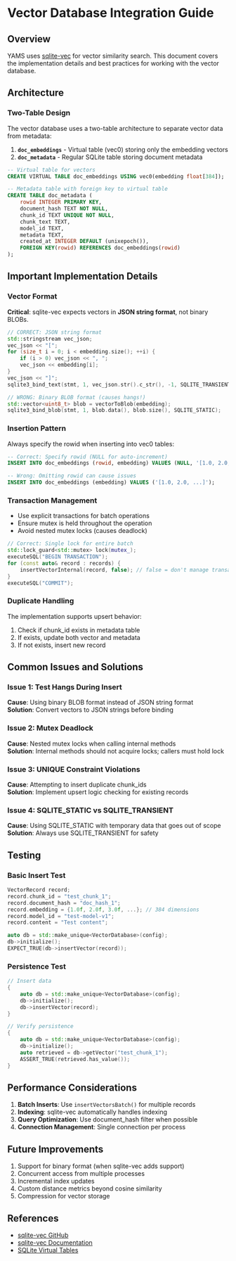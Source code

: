 # Vector Database Integration Guide

## Overview
YAMS uses [sqlite-vec](https://github.com/asg017/sqlite-vec) for vector similarity search. This document covers the implementation details and best practices for working with the vector database.

## Architecture

### Two-Table Design
The vector database uses a two-table architecture to separate vector data from metadata:

1. **`doc_embeddings`** - Virtual table (vec0) storing only the embedding vectors
2. **`doc_metadata`** - Regular SQLite table storing document metadata

```sql
-- Virtual table for vectors
CREATE VIRTUAL TABLE doc_embeddings USING vec0(embedding float[384]);

-- Metadata table with foreign key to virtual table
CREATE TABLE doc_metadata (
    rowid INTEGER PRIMARY KEY,
    document_hash TEXT NOT NULL,
    chunk_id TEXT UNIQUE NOT NULL,
    chunk_text TEXT,
    model_id TEXT,
    metadata TEXT,
    created_at INTEGER DEFAULT (unixepoch()),
    FOREIGN KEY(rowid) REFERENCES doc_embeddings(rowid)
);
```

## Important Implementation Details

### Vector Format
**Critical**: sqlite-vec expects vectors in **JSON string format**, not binary BLOBs.

```cpp
// CORRECT: JSON string format
std::stringstream vec_json;
vec_json << "[";
for (size_t i = 0; i < embedding.size(); ++i) {
    if (i > 0) vec_json << ", ";
    vec_json << embedding[i];
}
vec_json << "]";
sqlite3_bind_text(stmt, 1, vec_json.str().c_str(), -1, SQLITE_TRANSIENT);

// WRONG: Binary BLOB format (causes hangs!)
std::vector<uint8_t> blob = vectorToBlob(embedding);
sqlite3_bind_blob(stmt, 1, blob.data(), blob.size(), SQLITE_STATIC);
```

### Insertion Pattern
Always specify the rowid when inserting into vec0 tables:

```sql
-- Correct: Specify rowid (NULL for auto-increment)
INSERT INTO doc_embeddings (rowid, embedding) VALUES (NULL, '[1.0, 2.0, ...]');

-- Wrong: Omitting rowid can cause issues
INSERT INTO doc_embeddings (embedding) VALUES ('[1.0, 2.0, ...]');
```

### Transaction Management
- Use explicit transactions for batch operations
- Ensure mutex is held throughout the operation
- Avoid nested mutex locks (causes deadlock)

```cpp
// Correct: Single lock for entire batch
std::lock_guard<std::mutex> lock(mutex_);
executeSQL("BEGIN TRANSACTION");
for (const auto& record : records) {
    insertVectorInternal(record, false); // false = don't manage transaction
}
executeSQL("COMMIT");
```

### Duplicate Handling
The implementation supports upsert behavior:
1. Check if chunk_id exists in metadata table
2. If exists, update both vector and metadata
3. If not exists, insert new record

## Common Issues and Solutions

### Issue 1: Test Hangs During Insert
**Cause**: Using binary BLOB format instead of JSON string format  
**Solution**: Convert vectors to JSON strings before binding

### Issue 2: Mutex Deadlock
**Cause**: Nested mutex locks when calling internal methods  
**Solution**: Internal methods should not acquire locks; callers must hold lock

### Issue 3: UNIQUE Constraint Violations
**Cause**: Attempting to insert duplicate chunk_ids  
**Solution**: Implement upsert logic checking for existing records

### Issue 4: SQLITE_STATIC vs SQLITE_TRANSIENT
**Cause**: Using SQLITE_STATIC with temporary data that goes out of scope  
**Solution**: Always use SQLITE_TRANSIENT for safety

## Testing

### Basic Insert Test
```cpp
VectorRecord record;
record.chunk_id = "test_chunk_1";
record.document_hash = "doc_hash_1";
record.embedding = {1.0f, 2.0f, 3.0f, ...}; // 384 dimensions
record.model_id = "test-model-v1";
record.content = "Test content";

auto db = std::make_unique<VectorDatabase>(config);
db->initialize();
EXPECT_TRUE(db->insertVector(record));
```

### Persistence Test
```cpp
// Insert data
{
    auto db = std::make_unique<VectorDatabase>(config);
    db->initialize();
    db->insertVector(record);
}

// Verify persistence
{
    auto db = std::make_unique<VectorDatabase>(config);
    db->initialize();
    auto retrieved = db->getVector("test_chunk_1");
    ASSERT_TRUE(retrieved.has_value());
}
```

## Performance Considerations

1. **Batch Inserts**: Use `insertVectorsBatch()` for multiple records
2. **Indexing**: sqlite-vec automatically handles indexing
3. **Query Optimization**: Use document_hash filter when possible
4. **Connection Management**: Single connection per process

## Future Improvements

1. Support for binary format (when sqlite-vec adds support)
2. Concurrent access from multiple processes
3. Incremental index updates
4. Custom distance metrics beyond cosine similarity
5. Compression for vector storage

## References

- [sqlite-vec GitHub](https://github.com/asg017/sqlite-vec)
- [sqlite-vec Documentation](https://github.com/asg017/sqlite-vec/blob/main/README.md)
- [SQLite Virtual Tables](https://www.sqlite.org/vtab.html)